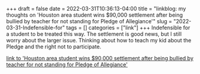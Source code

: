 +++draft = falsedate = 2022-03-31T10:36:13-04:00title = "linkblog: my thoughts on 'Houston area student wins $90,000 settlement after being bullied by teacher for not standing for Pledge of Allegiance'"slug = "2022-03-31-Indefensible-for"tags = []categories = ["link"]+++Indefensible for a student to be treated this way. The settlement is good news, but I still worry about the larger issue. Thinking about how to teach my kid about the Pledge and the right not to participate. [link to 'Houston area student wins $90,000 settlement after being bullied by teacher for not standing for Pledge of Allegiance'](https://www.chron.com/politics/article/Houston-area-student-wins-90K-settlement-after-17037351.php?t=7baa32b249)